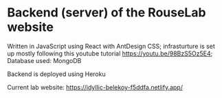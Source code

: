 # Backend (server) of the RouseLab website
Written in JavaScript using React with AntDesign CSS; infrasturture is set up mostly following this youtube tutorial https://youtu.be/98BzS5Oz5E4; 
Database used: MongoDB

Backend is deployed using Heroku

Current lab website: https://idyllic-belekoy-f5ddfa.netlify.app/
